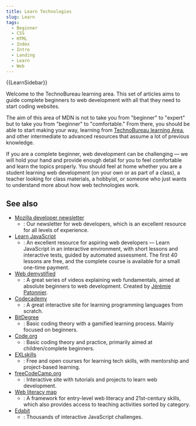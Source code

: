 ```yaml
---
title: Learn Technologies
slug: Learn
tags:
  - Beginner
  - CSS
  - HTML
  - Index
  - Intro
  - Landing
  - Learn
  - Web
---
```

{{LearnSidebar}}

Welcome to the TechnoBureau learning area. This set of articles aims to guide complete beginners to web development with all that they need to start coding websites.

The aim of this area of MDN is not to take you from "beginner" to "expert" but to take you from "beginner" to "comfortable." From there, you should be able to start making your way, learning from [TechnoBureau learning Area](/en-US/), and other intermediate to advanced resources that assume a lot of previous knowledge.

If you are a complete beginner, web development can be challenging — we will hold your hand and provide enough detail for you to feel comfortable and learn the topics properly. You should feel at home whether you are a student learning web development (on your own or as part of a class), a teacher looking for class materials, a hobbyist, or someone who just wants to understand more about how web technologies work.


## See also

- [Mozilla developer newsletter](https://www.mozilla.org/en-US/newsletter/developer/)
  - : Our newsletter for web developers, which is an excellent resource for all levels of experience.
- [Learn JavaScript](https://learnjavascript.online/)
  - : An excellent resource for aspiring web developers — Learn JavaScript in an interactive environment, with short lessons and interactive tests, guided by automated assessment. The first 40 lessons are free, and the complete course is available for a small one-time payment.
- [Web demystified](https://www.youtube.com/playlist?list=PLo3w8EB99pqLEopnunz-dOOBJ8t-Wgt2g)
  - : A great series of videos explaining web fundamentals, aimed at absolute beginners to web development. Created by [Jérémie Patonnier](https://twitter.com/JeremiePat).
- [Codecademy](https://www.codecademy.com/)
  - : A great interactive site for learning programming languages from scratch.
- [BitDegree](https://www.bitdegree.org/learn/)
  - : Basic coding theory with a gamified learning process. Mainly focused on beginners.
- [Code.org](https://code.org/)
  - : Basic coding theory and practice, primarily aimed at children/complete beginners.
- [EXLskills](https://exlskills.com/learn-en/courses)
  - : Free and open courses for learning tech skills, with mentorship and project-based learning.
- [freeCodeCamp.org](https://www.freecodecamp.org/)
  - : Interactive site with tutorials and projects to learn web development.
- [Web literacy map](https://foundation.mozilla.org/en/initiatives/web-literacy/core-curriculum/)
  - : A framework for entry-level web literacy and 21st-century skills, which also provides access to teaching activities sorted by category.
- [Edabit](https://edabit.com/challenges/javascript)
  - : Thousands of interactive JavaScript challenges.
